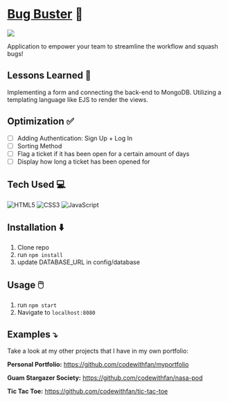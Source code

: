 # <a target="_blank" href="#">Bug Buster</a> 🐛
<a href="#" target="_blank"><img src="#"></a>

Application to empower your team to streamline the workflow and squash bugs!

## Lessons Learned 💭
Implementing a form and connecting the back-end to MongoDB. Utilizing a templating language like EJS to render the views.

## Optimization ✅
- [ ] Adding Authentication: Sign Up + Log In
- [ ] Sorting Method
- [ ] Flag a ticket if it has been open for a certain amount of days
- [ ] Display how long a ticket has been opened for

## Tech Used 💻

![HTML5](https://img.shields.io/badge/html5-%23E34F26.svg?style=for-the-badge&logo=html5&logoColor=white)
![CSS3](https://img.shields.io/badge/css3-%231572B6.svg?style=for-the-badge&logo=css3&logoColor=white)
![JavaScript](https://img.shields.io/badge/javascript-%23323330.svg?style=for-the-badge&logo=javascript&logoColor=%23F7DF1E)

## Installation ⬇️

1. Clone repo
2. run `npm install`
3. update DATABASE_URL in config/database

## Usage 🖱️

1. run `npm start`
2. Navigate to `localhost:8080`

## Examples ⤵️
Take a look at my other projects that I have in my own portfolio:

**Personal Portfolio:** https://github.com/codewithfan/myportfolio

**Guam Stargazer Society:** https://github.com/codewithfan/nasa-pod

**Tic Tac Toe:** https://github.com/codewithfan/tic-tac-toe
